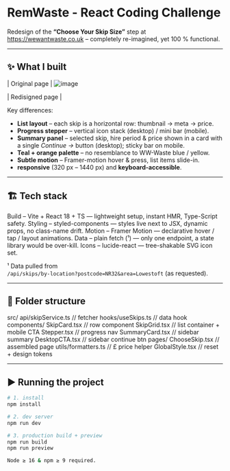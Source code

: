 # RemWaste - React Coding Challenge 

Redesign of the **“Choose Your Skip Size”** step at  
<https://wewantwaste.co.uk> – completely re-imagined, yet 100 % functional.

---

## ✨ What I built

| Original page |
![image](https://github.com/user-attachments/assets/cdd97e87-20f9-4830-9120-257d74322db6)

| Redisigned page |

Key differences:

- **List layout** – each skip is a horizontal row: thumbnail → meta → price.
- **Progress stepper** – vertical icon stack (desktop) / mini bar (mobile).
- **Summary panel** – selected skip, hire period & price shown in a card with a single _Continue →_ button (desktop); sticky bar on mobile.
- **Teal + orange palette** – no resemblance to WW-Waste blue / yellow.
- **Subtle motion** – Framer-motion hover & press, list items slide-in.
- **responsive** (320 px – 1440 px) and **keyboard-accessible**.

---

## 🏗️ Tech stack

Build – Vite + React 18 + TS — lightweight setup, instant HMR, Type-Script safety.
Styling – styled-components — styles live next to JSX, dynamic props, no class-name drift.
Motion – Framer Motion — declarative hover / tap / layout animations.
Data – plain fetch (¹) — only one endpoint, a state library would be over-kill.
Icons – lucide-react — tree-shakable SVG icon set.

¹ Data pulled from  
`/api/skips/by-location?postcode=NR32&area=Lowestoft` (as requested).

---

## 📁 Folder structure

src/
api/skipService.ts // fetcher
hooks/useSkips.ts // data hook
components/
SkipCard.tsx // row component
SkipGrid.tsx // list container + mobile CTA
Stepper.tsx // progress nav
SummaryCard.tsx // sidebar summary
DesktopCTA.tsx // sidebar continue btn
pages/
ChooseSkip.tsx // assembled page
utils/formatters.ts // £ price helper
GlobalStyle.tsx // reset + design tokens

---

## ▶️ Running the project

```bash
# 1. install
npm install

# 2. dev server
npm run dev

# 3. production build + preview
npm run build
npm run preview

Node ≥ 16 & npm ≥ 9 required.
```

